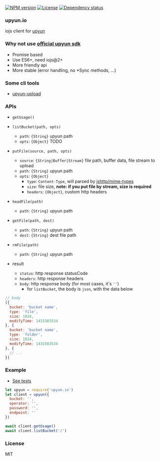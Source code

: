 [![NPM version][npm-img]][npm-url]
[![License][license-img]][license-url]
[![Dependency status][david-img]][david-url]

### upyun.io

iojs client for [upyun](https://www.upyun.com)

### Why not use [official upyun sdk](https://github.com/upyun/node-upyun)

* Promise based
* Use ES6+, need iojs@2+
* More friendly api
* More stable (error handling, no *Sync methods, ...)

### Some cli tools

* [upyun-upload](https://github.com/onebook/upyun-upload)

### APIs

* `getUsage()`

* `listBucket(path, opts)`
  - `path`: `{String}` upyun path
  - `opts`: `{Object}` TODO

* `putFile(source, path, opts)`
  - `source`: `{String|Buffer|Stream}` file path, buffer data, file stream to upload
  - `path`: `{String}` upyun path
  - `opts`: `{Object}`
    * `type`: `Content-Type`, will parsed by [jshttp/mime-types](https://github.com/jshttp/mime-types)
    * `size`: file size, **note: if you put file by stream, size is required**
    * `headers`: `{Object}`, custom http headers

* `headFile(path)`
  - `path`: `{String}` upyun path

* `getFile(path, dest)`
  - `path`: `{String}` upyun path
  - `dest`: `{String}` dest file path

* `rmFile(path)`
  - `path`: `{String}` upyun path

* result
  - `status`: http response statusCode
  - `headers`: http response headers
  - `body`: http response body (for most cases, it's `''`)
    - for `listBucket`, the body is `json`, with the data below

```js
// body
[{
  bucket: 'bucket name',
  type: 'file',
  size: 1024,
  modifyTime: 1431583534
}, {
  bucket: 'bucket name',
  type: 'folder',
  size: 1024,
  modifyTime: 1431583534
}, {
  // ...
}]
```

### Example

* [See tests](test)

```js
let upyun = require('upyun.io')
let client = upyun({
  bucket: '',
  operator: '',
  password: '',
  endpoint: ''
})

await client.getUsage()
await client.listBucket('/')
```

### License
MIT

[npm-img]: https://img.shields.io/npm/v/upyun.io.svg?style=flat-square
[npm-url]: https://npmjs.org/package/upyun.io
[license-img]: https://img.shields.io/badge/license-MIT-green.svg?style=flat-square
[license-url]: http://opensource.org/licenses/MIT
[david-img]: https://img.shields.io/david/onebook/upyun.io.svg?style=flat-square
[david-url]: https://david-dm.org/onebook/upyun.io
